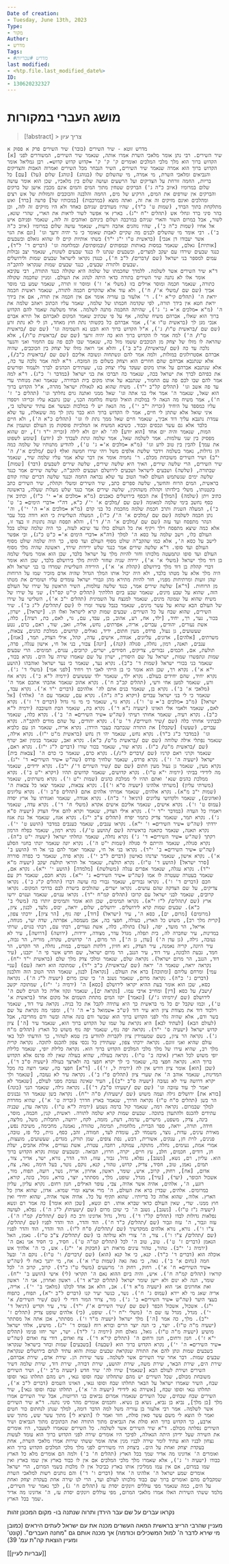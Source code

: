 ```yaml
---
Date of creation:
- Tuesday, June 13th, 2023
Type:
- מקור
Author:
- מדרש
Tags:
- #מדרש #עבריות 
last modified:
- <%tp.file.last_modified_date%>
ID:
- 130620232327
---
```

# מושג העברי במקורות


> [!abstract] > צריך עיון

	מדרש זוטא - שיר השירים (בובר) שיר השירים פרק א פסוק א
	[א] שיר השירים. רבי נתן אומר מלאכי השרת אמרו אותה, שנאמר שיר השירים, המשוררים לפני הקדוש ברוך הוא מלך מלכי המלכים ואומרים ק' ק' ק' =קדוש קדוש קדוש=. רבן גמליאל אומר הקדוש ברוך הוא אמרה שנאמר שיר השירים, השיר הנבחר מכל השירים ואמרוה האבות והצדיקים והנביאים ומלאכי השרת, מי אמרה, מי שהשלום שלו (בנוהג) [ונוהג] שלום (על) [עם] כל בריות, החמה זורחת על הצדיקים ועל הרשעים ועושה שלום בין מלאכיו, שכן הוא אומר עושה שלום במרומיו (איוב כ"ה ג') הברקים שטחין מתוך המים והמים אינם מכבין אישן של ברקים והברקים אין שורפים את המים, הרקיע של מים, החמה והלבנה והכוכבים והמזלות של אש רצים ומהלכים ואינם מזיקים זה את זה, ואתה מוצא (במרכבות) [במכותיו של] פרעה [ברד] ואש מתלקחת בתוך הברד, (שמות ט' כ"ד), שהיו מעורבים שניהם כאחד ולא היו מזיקים זה לזה, וכן בהר סיני ברד וגחלי אש (תהלים י"ח י"ג). בארץ אי אפשר לשור לראות את הארי, שהרי שונא, לשור, אבל במרום השור והארי שניהם במרכבה ושלום ביניהם ואוהבים זה לזה, שנאמר ופניהם איש אל אחיו (שמות כ"ה כ'), שהיו נוהגים אהבה ורעות, שנאמר עושה שלום במרומיו (איוב כ"ה ב'). רבי אומר מי שהשלים לבנים מה שקיים לאבות שאומר כי גר יהיה זרעך וגו' [וגם את הגוי אשר יעבודו דן אנכי] (בראשית ט"ו י"ג י"ד) בשתי אותיות קיים לו שהוא גואלם ובשבעים [אותיות] גאלם, שנאמר במסות באותות ובמפותים /ובמופתים/ ובמלחמה וגו' (דברים ד' ל"ד), כנגד שבעים שירדו עם יעקב למצרים, ובשבעים שנתנו לו כנגד שבעים לשונות, שנאמר יצב גבולות עמים למספר בני ישראל (שם /דברים/ ל"ב ח'), כנגדן נקראו לישראל שבעים שמות ולירושלים שבעים ולתורה שבעים, כנגד שבעים שמות שנקראו להקב"ה.
	ד"א שיר השירים אשר לשלמה. ללמדך שחכמתו של שלמה היא שקולה כנגד התורה, רבי עקיבא אומר אלו לא נתנה שיר השירים בתורה כדאי היתה לנהוג את העולם. ומניין שחכמה שקולה כתורה, שנאמר חכמה ומוסר אוילים בזו (משלי א' ז') ומוסר זו תורה, שנאמר שמע בני מוסר אביך (שם שם /משלי א'/ ח'), ולא עוד אלא שהקדים חכמה לתורה, שנאמר ראשית חכמה יראת ה' (תהלים קי"א י'). ר' אלעזר בן עזריה אומר אם אין חכמה אין תורה, אם אין בידך יראת חטא אין בידך תורה, לפי שקדמה חכמתו של שלמה, שאמר עליו הכתוב ויאהב שלמה את ה' (מ"א =מלכים א'= ג' ג'), שהיתה החכמה מתנה לשלמה. אחד משלשה שאמר להם הקדוש ברוך הוא שאלו, אברהם משיח שלמה, אף על פי שכתיב שאמר המקום לאברהם אל תירא אברם אנכי מגן לך (בראשית ט"ו א'), אמר אברהם כל בקשותי נתת חוץ מאחד, הן לי לא נתת זרע (שם שם /בראשית ט"ו/ ג'), א"ל הקדוש ברוך הוא הבט נא השמימה וגו' (שם שם /בראשית ט"ו/ ה') למה אמר לו הקדוש ברוך הוא כה יהיה זרעך (שם שם /בראשית ט"ו/), אלא שהראה לו מזלו של יצחק מן הכוכבים ששמו מזל כה, שנאמר שבו לכם פה עם החמור ואני והנער נלכה עד כה (שם /בראשית/ כ"ב ב'), והלא אני רואה מזלו של יצחק בין הכוכבים, שהיה אברהם אסטרולוגים במזלות, ולמה אמר להם ונשתחוה ונשובה אליכם (שם שם /בראשית כ"ב/), אלא שנתנבא אברהם שהם חוזרים הוא ויצחק בשלום מן המזבח. ד"א למה אמר נלכה עד כה, אלא שנתנבא אברהם על אותו מקום שעקד עליו יצחק בנו, שעתידים הכהנים לברך ולעמוד ופורשים את כפיהם לברך את ישראל בכה, שנאמר כה תברכו את בני ישראל (במדבר ו' כ"ג). ד"א למה אמר להם שבו לכם פה עם החמור, שנתנבא על אותו מקום בית הבחירה, שנאמר זאת מנוחתי עדי עד פה אשב וגו' (תהלים קל"ב י"ד). משיח שהוא בא לגאולת ישראל מהרה, א"ל הקדוש ברוך הוא שאל, שנאמר ה' אמר אלי בני אתה וגו' שאל ממני ואתנה גוים נחלתך וגו' (תהלים ב' ז' ח'), אמר משיח מה הנאה לי במלכות הואיל ומשוח מלחמה הכני, שכן נתנבא עליו זכריהו ויספדו עליו כמספד על היחיד (זכריה י"ב י'), מה הנאה יש לי במלכות ובעשר אם עתיד שישלטו בי, איני שואל אלא שתתן לי חיים, אמר לו הקדוש ברוך הוא כבר נתון לך מה ששאלת, עד שלא עמדת נתנבא עליך דוד אביך, שנאמר חיים שאל ממך נתת לו וגו' (תהלים כ"א ה'), ולא חיים בלבד אלא גם עשר ונכסים וכבוד. כשיבא המשיח אז המלכיות פוסקות מן העולם וטועמין את המות, שנאמר והיה יום אחד [הוא יודע] לה' לא יום ולא לילה (זכריה י"ד ז'), יום שהוא מפסיק בין שני עולמות. אמר לשלמה שאל, אמר שלמה ונתת לעבדך לב (יודע) [שומע לשפוט את עמך] להבין בין טוב לרע וגו' (מ"א =מלכים א'= ג' ט'), להודיע מתנותיו של שלמה כמה הן גדולות, נאמר בשלמה וידבר שלשת אלפים משל ויהי שירו חמשה ואלף (שם /מלכים א'/ ה' י"ב) ושיר השירים משובחת מכלם. ר' נחמיה אומר אין דבר שלא אמר עליו שלמה שיר, שנאמר שיר השירים, הרי שלשה שירים, האיך היא שלשה שירים, שלשה שירים לשבעים (דבר) [שמות] שבתורה, (שלשה) ושבעים לישראל ושבעים לירושלם ושבעים להקב"ה, שלשה שירים אמר כנגד שלשה ימים שנשתמש העולם לאור הטוב עד שלא נבראה החמה וכנגד שלשה דברים שהיו קודם בראשית, המים הרוח והחשך, שלשה ספרים כתב, שיר השירים ומשלי וקהלת, שיר השירים כתב בקטנותו, משלי בילדותו וקהלת משהזקין, שלשה שירים אמר כנגד שלש מעלות שעלה, בראשונה כתיב ויתן (שלמה) [המלך] את הכסף בירושלים כאבנים (מ"א =מלכים א'= י' כ"ז), וכתיב אין כסף נחשב בימי שלמה למאומה (שם שם /מלכים א' י'/ כ"א, דה"י =דברי הימים= ב' ט' כ'), המעלה השנית ותרב חכמת שלמה מחכמת כל בני קדם (מ"א =מלכים א'= ה' י'), וה' נתן חכמה לשלמה (שם שם /מלכים א' ה'/ כ"ו), המעלה השלישית כי הוא רודה בכל עבר הנהר מתפסח ועד עזה (שם שם /מלכים א' ה'/ ד'), והלא תפסח ועזה נתונות זו בצד זו, אלא כמה שיצא מתפסח וילך ויקיף את כל העולם כולו עד שיבא לעזה, כך היה שלמה שולט בכל העולם כלו, וישב שלמה על כסא ה' למלך (דה"א =דברי הימים א'= כ"ט כ"ג), וכי אפשר לישב על כסא ה', אלא כמו שהקב"ה שולט מסוף העולם ועד סופו, כך היה שלמה שולט מסוף העולם ועד סופו. ד"א שלשה שירים אמר כנגד שלש ירידות שירד, ראשונה שהיה מלך מסוף העולם ועד סופו ונתמעטה מלכותו וחזר להיות מלך על ישראל בלבד, שכן הוא אומר משלי שלמה בן דוד מלך ישראל (משלי א' א'), ירידה שניה שחזר להיות מלך בירושלם בלבד, שכן הוא אומר דברי קהלת בן דוד מלך בירושלם (קהלת א' א'), הירידה השלישית שמרדו בו בני ישראל ולא היה מלך אלא על מטתו בלבד, ולא היה יכול אותו המלך הגדול שהיה אדם מזכיר שמו על הרוחות שהן זועות ומרתיחות מפניו, חזר להיות מתירא מהן וגבורי ישראל עומדים עליו ושומרים את מטתו מן הרוחות. [ד"א] שלשה שירים אמר, כנגד שלשה עולמות, השיר הראשון על שירו של העולם הזה, שהוא על שבע מינים, שנאמר שבע ביום הללתיך (תהלים קי"ט קס"ד), שני על שירו של משיח שהוא על שמונה מינים, שנאמר למנצח על השמינית (תהלים י"ב א'), השלישי על שירו של העולם הבא שהוא על עשר מינים, שנאמר בנבל עשור זמרו לו (שם /תהלים/ ל"ג ב'). שיר השירים, שהוא שבח על כל השירים. שבעים שמות קרא לישראל ואלו הן. [ישראל], ישרון, בכור, נער, רך, יחיד, [ילד, אח, רע, אהוב, בן, עבד, עם, גוי, לאם, בת, רעיה], כלה, אשת נעורים, יהודים, עברים, אריה, אפרתים, נחש, אליה, זאב, שור, ראם, כרם, נטע שעשועים, גן נעול, פרדס, מעין חתום, ידיד, גאולים, קדושים, ממלכת כהנים, צבאות, משרתים, [אלהים], אדונים, עליונים, אגודה, אישים, עדה, קהל, אילי הצדק, תמר, [אגוז], ענבים, תאנה, רמון, נחלה, סגולה (קנה), [יונה] צבור, בני אל חי, אישון עגלה, פרה, תולעת, אם, חכמים, גבורים, צדיקים, חסידים, ישרים, קרובים, ענוים, תמימים. הרי שבעים שמות ונתפשרו שמות, ישראל על שם היסורין, ישרון על שם שאמרו שירה על הים. נקרא בכור, שנאמר בני בכורי ישראל (שמות ד' כ"ב). נקרא נער, שנאמר כי נער ישראל ואוהבהו (הושע י"א א'). נקרא רך, שכן הוא אומר כי בן הייתי לאבי רך ויחיד [לפני אמי] (משלי ד' ג'). נקרא יחיד, שהם יחידים בעולם. נקרא ילד, שנאמר ילד שעשועים (ירמיה ל"א כ'). נקרא אח ורע, שנאמר למען אחי ורעי, (תהלים קכ"ב ח'). נקרא אהוב שנאמר אהבתי אתכם אמר ה' (מלאכי א' ב'). נקרא בן, שנאמר בנים אתם לה' אלהיכם (דברים י"ד א'). נקרא עבד, שנאמר כי לי בני ישראל עבדים (ויקרא כ"ה נ"ה). נקרא עם, שנאמר עם ה' (אלהי) [אל ישראל] (מ"ב =מלכים ב'= ט' ו'). נקרא גוי, שנאמר כי מי גוי גדול (דברים ד' ז'). נקרא לאם, שנאמר ולאמי אלי האזינו (ישעיה נ"א ד'). נקרא בת, שנאמר הבת השובבה (ירמיה ל"א כ"ב). נקרא רעיה, שנאמר אחותי רעיתי (שה"ש =שיר השירים= ה' ב'). נקרא כלה, שנאמר לבבתיני אחותי כלה (שם /שיר השירים/ ד' ט'). נקרא יהודים, על שהם מודים להקב"ה. נקרא עברים, (שעשו) [שקבלו] את התורה שנכתבה בעבר הירדן. נקרא אריה, שנאמר הן עם כלביא וגו' (במדבר כ"ג כ"ד). נקרא נחש, שנאמר יהי דן נחש (בראשית מ"ט י"ז). נקרא אילה, שנאמר נפתלי אילה שלוחה (שם שם /בראשית מ"ט/ כ"א). נקרא זאב, שנאמר בנימין זאב יטרף (שם /בראשית מ"ט/ כ"ז). נקרא שור, שנאמר בכור שורו (דברים ל"ג י"ז). נקרא ראם, שנאמר וקרני ראם קרניו (שם /דברים ל"ג/). נקרא כרם, שנאמר כי כרם ה' [צבאות בית] ישראל (ישעיה ה' ז'). נקרא פרדס, שנאמר שלחיך פרדס (שה"ש =שיר השירים= ד' י"ג). נקרא מעין, שנאמר גן נעול מעין חתום (שם שם /שיר השירים ד'/ י"ב). נקרא ידידים, שנאמר מה לידידי בביתי (ירמיה י"א ט"ו). נקרא קדושים, שנאמר קדושים תהיו (ויקרא י"ט ב'). נקרא ממלכת כהנים שנא' ואתם תהיו לי ממלכת כהנים (שמות י"ט ו'). נקרא משרתים, שנאמר (משרתי עליון) [משרתי אלהינו (ישעיה ס"א ו')]. נקרא צבאות, שנאמר יצאו כל צבאות ה' (שמות י"ב מ"א). נקרא אלהים, שנאמר אמרתי אלהים אתם (תהלים פ"ב ו'). נקרא עליונים (ואדונים), שנאמר ולקדושי עליונים (דניאל ז' כ"ה). נקרא אגודה, שנאמר ואגודתו על ארץ יסדה (עמוס ט' ו'). נקרא אישים, שנאמר אליכם אישים אקרא (משלי ח' ד'). נקרא עדה, שנאמר ויאמרו כל העדה (במדבר י"ד י'). נקרא אילי הצדק, שנאמר וקרא להם אילי הצדק (ישעיה ס"א ג'). נקרא תמר, שנאמר צדיק כתמר יפרח (תהלים צ"ב י"ג). נקרא אגוז, שנאמר אל גנת אגוז ירדתי (שה"ש =שיר השירים= ו' י"א). נקראו ענבים, שנאמר כענבים במדבר (הושע ט' י'). נקרא תאנה, שנאמר כתאנה בראשיתה (שם /הושע ט'/). נקרא רמון, שנאמר כפלח הרמון רקתך (שה"ש =שיר השירים= ד' ג') נקרא נחלה, שנאמר ונחלתי ישראל (ישעיה י"ט כ"ה). נקרא סגולה, שנאמר והייתם לי סגולה (שמות י"ט ה'). נקרא יונה שנאמר יונתי בחגוי הסלע (שה"ש =שיר השירים= ב' י"ד). נקראו בני אל חי, שנאמר יאמר להם בני אל חי (הושע ב' א'). נקרא אישון, שנאמר יצרנהו כאישון (דברים ל"ב י'). נקרא פרה, שנאמר כי כפרה סוררה [סרר ישראל] (הושע ד' ט"ז). נקרא תולעת, שנאמר אל תיראי תולעת יעקב (ישעיה מ"א י"ד). נקרא עגלה, שנאמר אפרים עגלה (משולשת) [מלמדה] (הושע י' י"א). נקרא אם, שנאמר בעטרה שעטרה לו אמו (שה"ש =שיר השירים= ג' י"א). נקרא חכם, שנאמר רק עם חכם (דברים ד' ו'). נקראו גבורים, שנאמר גבורי כח עושה דברו (תהלים ק"ג כ'). נקראו צדיקים, על שם הצדקה שהם עושים. נקראו ישרים, שהולכים בישרת לבם בדרכי המקום. נקראו קרובים, שנאמר לבני ישראל עם קרובו (תהלים קמ"ח י"ד). נקראו ענוים, שנאמר וענוים ירשו ארץ (שם /תהלים/ ל"ז י"א). נקראו תמימים, שכן הוא אומר ותמימים יותרו בה (משלי ב' כ"א). שבעים שמות קרא לירושלים. ירושלים, שלום, יראה, יבוס, גלעד, לבנון, ציון, (מרומים) [מרום, ים], כסא ה', עיר (ישראל) [דוד], יפה נוף, [הר ציון], ירכתי צפון, [קרית מלך רב], משוש כל הארץ, בעולה, חפצי בה, אבן מעמסה, אפרתה, שדה יער, מנוחה, אריאל, הר מועד, יפה, (על) בתולה, כלה, אשת נעורים, רבתי עם, רבתי בגוים, שרתי במדינות, עיר שחברה לה, בית תפלה, מגדל עדר, מצודה, ידידות, (ירושה) [דרושה], עיר לא נעזבה, גילה, (גן עדן ה') [עדן, גן ה'], הר מרום, ה' קדושים, עקרה, מוריה, הר גבוה, עיר היונה, קריה נאמנה, עיר הצדק, גיא חזיון, דלתות העמים, במות, נחלה, הר הקדש, הר חמד, גבעת הלבונה, עיר דוד, עיר הנגב, הר מרום ישראל, שם חדש אשר פי ה' יקבנו, (עיר דוד, הנגב, הר מרום ישראל). נקראה שלם, שנאמר ומלכי צדק מלך שלם (בראשית י"ד י"ח). נקראה יראה, שנאמר ה' יראה (שם /בראשית/ כ"ב י"ד), שמתוכה הוא רואה (עם) [עניי עמי] ומרחם עליהם [ומתוכה] ברא את העולם. [נקראה] לבנון, שנאמר ההר הטוב הזה והלבנון (דברים ג' כ"ה). נקראה מרום, שנאמר נשגב ה' כי שוכן מרום (ישעיה ל"ג ה'). נקראה כסא, שכן הוא אומר בעת ההיא יקראו לירושלם [כסא] ה' (ירמיה ג' י"ז), שמתוכה יקשב /ישב/ על כסא [דין] ומחייב אויבי עמו. [נקראה ים], שנאמר ונקוו אליה כל הגוים לשם ה' לירושלם (שם /ירמיהו ג'/) [ונאמר] יקוו המים מתחת השמים אל מקום אחד (בראשית א' ט'), וכמו שקבל ים כל מי בראשית כך היא עתידה לקבל את כל בניה. נקראה עיר דוד, שנאמר וילכוד דוד את מצודת ציון היא עיר דוד (ש"ב =שמואל ב'= ה' ז'), ומפני מה נקראת על שם בשר ודם, אלא שהיה גלוי לפני הקדוש ברוך הוא שבשר ודם בונה אותה ובשר ודם מחריבה, אבל (לעולם הבא) [לעתיד לבא] היא נקראת על שמו של הקדוש ברוך הוא, שנאמר עיר [ה'] ציון קדוש ישראל (ישעיה ס' י"ד). נקראה יפה נוף, שנאמר יפה נוף משוש כל הארץ (תהלים מ"ח ג'). נקראה הר ציון, כשם שמעמידין ציון לקברות להודיע בין טמא לטהור, כך הודעתי לכל באי עולם שהיא ואני זווגם. נקראה ירכתי צפון, שעתידין כל נכסי צפון להכנס לתוכה. נקראה קרית מלך רב, שהיא עירו של מלך מלכי המלכים הקדוש ברוך הוא. נקראה כלילת יופי, שנאמר כלילת יופי משוש לכל הארץ (איכה ב' ט"ו). נקראה בעולה, שהיא בעולה שאין לה פרנס אלא הקדוש ברוך הוא. נקראה חפצי בה, שנאמר כי לך יקרא חפצי בה ולארצך בעולה (ישעיה ס"ב ד'), (שכן [הוא] אומר ציון דורש אין לה (ירמיה ל, ז')). [ד"א] חפצי בה, שאני רוצה בה מכל המדינות, שנאמר אוהב ה' את שערי ציון (תהלים פ"ז ב'). נקראה עיר לא נעזבה, [שנאמר ולך יקרא דרושה עיר לא נעזבה (ישעיה ס"ב י"ב)], העיר שאינה נעזבת מפני לעולם, [שנאמר לא יאמר לך עוד עזובה וגו' (שם שם /ישעיהו ס"ב/ ד')]. נקראה גילה, שנאמר הנני (בונה) [בורא את] ירושלים גילה ועמה משוש (שם /ישעיהו/ ס"ה י"ח). נקראה בשן שנאמר הר גבנונים הר בשן (תהלים ס"ח ט"ז) נקראה חדרך, שנאמר בארץ חדרך (זכריה ט' א'), שהיא מחרדת למלך שבמרום. נקראה רמה, שנאמר קול ברמה נשמע (ירמיה ל"א ט"ו). נקראה עדן, שבניה עתידים להכנס ולהתעדן בתוכה. שבעים שמות קרא שלמה לתורה. ראשית, קנין, חכמה, מוסר, בינה, צדק, משפט, מישרים, ערמה, דעת, מזמה, לקח, ירושה, תחבלות, משל, מליצה, חידה, תורה, יראה, ספר הברית, מלחמות, תמימה, טהורה, נאמנה, מחכימה, משיבת נפש, מאירת עינים, עדות, נוצר, משמחי לב, עומדת לעד, חמודה, זהב, כסף, גזית, כלי פז, טובה, פנינים, לוית חן, ענקים, אשורית, דבש, נפת צופים, שמן תורק, מגדים, שעשועים, מועצות, אמרי אמת, נעימים, נחלה, מתוקה, עמוקה, רחבה, עטרת, אשת נעורים, אילת אהבים, יעלת חן, דודים, חכמים, חלב, עץ חיים, יקרה, חרוץ, תבואה. ובשבעים שמות נקרא הקדוש ברוך הוא. עליון, רם, נשא, [נשגב], נפלא, גדול, גבור, עזוז, הוד, הדר, נורא, ישר, אדיר, צור, תמים, נאמן, טוב, חסיד, צדיק, קדוש, טהור, קנא, נוקם, נוטר, בעל חימה, נאה, צח, אדום, [אח], רחוק, קרוב, איש, שומר, ראשון, אחרון, אריה, נשר, רועה, תפוח, מור, אשכול הכופר, (יער), [עיר], מגדל, שופט, מלך, מסתתר, יוצר, בורא, גומל, בונה, קורא, רוגע, ה', אלהים, אהיה אשר אהיה, צבי, עופר האילים, חנון רחום. נקרא עליון, עליון במרומים. אלהים, שבדין ברא את העולם, ה' מרי ארעא ומרי שמיא. אדון, שהוא אדון כל הארץ. אלוה, שהוא אלוה כל בריותיו. שהוא תקיף על כל. אהיה אשר אהיה, שהוא יחידי ואין חוץ ממנו. שדי, שאין העולם כדאי שברא אותו. רם ונשא, [שכן הוא אומר] כה אמר רם ונשא (ישעיה נ"ז ט"ז). [נשגב], נשגב ה' כי שוכן מרום (שם /ישעיהו/ ל"ג ה'). נפלא, לעושה נפלאות גדולות לבדו (תהלים קל"ו ד'). גדול, גדול אדונינו ורב כח (שם /תהלים/ קמ"ז ה'). עזוז וגבור, ה' עזוז וגבור (שם /תהלים/ כ"ד ח'). הוד והדר, הוד והדר לפניו (שם /תהלים/ צ"ו ו'). נורא, נורא אלהים ממקדשיך (שם /תהלים/ ס"ח ל"ו). הוד והדר, הוד והדר לפניו (שם /תהלים/ צ"ו ו'). צור, ה' צורי ולא עולתה בו (שם /תהלים/ צ"ב ט"ז). נאמן, האל הנאמן (דברים ז' ט'). טוב, טוב ה' לכל (תהלים קמ"ה ט'). חסיד, כי חסיד אני נאם ה' (ירמיה ג' י"ב). טהור, טהור עינים מראות רע (חבקוק א' י"ג). אש, כי ה' אלהיך אש אוכלה הוא (דברים ד' כ"ד). קנא, כי אל קנא (הוא) (שם /דברים/ ו' ט"ו). נוקם ה' ובעל חמה (נחום א' ב'). גאה, כי גאה גאה (שמות ט"ו א'). אח, מי יתנך כאח לי (שה"ש =שיר השירים= ח' א'). רחוק, רחוק ה' מרשעים (משלי ט"ו כ"ד). קרוב, קרוב ה' לכל קוראיו (תהלים קמ"ה ח'). איש, והיה ביום ההוא נאם ה' תקראי (לי) אישי (הושע ב' י"ח). שומר, הנה לא ינום ולא יישן שומר ישראל (תהלים קכ"א ד'). ראשון ואחרון, אני ה' ראשון ואת אחרונים אני הוא (ישעיה מ"א ד'). אב, הלא אב אחד לכלנו (מלאכי ב' י'). אריה, אריה שאג מי לא יירא (עמוס ג' ח'). נשר, כנשר יעיר קנו (דברים ל"ב י"א), תפוח, כתפוח בעצי היער (שה"ש =שיר השירים= ב' ג'). מור, צרור המור דודי לי (שם /שיר השירים/ א' י"ג). אשכול, אשכול הכפר (שם שם /שיר השירים א'/ י"ד). עיר, עיר וקדיש (דניאל ד' י'). מגדל, מגדל עז שם ה' (משלי י"ח י'). שופט, (כי) אלהים שופט צדיק (תהלים ז' י"ב). מלך, כה אמר [ה'] מלך ישראל (ישעיה מ"ד ו'). מסתתר, אכן אתה אל מסתתר (ישעיה מ"ה ט"ו). יוצר, כי הנה יוצר הרים ובורא רוח (עמוס ד' י"ג). מושיע, אלהי ישראל מושיע (ישעיה מ"ה ט"ו). גואל, גואלם חזק (ירמיה ג' ל"ד). ישר, ישר יחזו פנימו (תהלים י"א ז'). חנון ורחום, חנון ורחום ה' (תהלים קי"א ד'). צח ואדום, דודי צח ואדום (שה"ש =שיר השירים= ה' י'), נקרא הקדוש ברוך הוא (שבעה) [בשבעים] שמות ובחר בישראל שנקראו בשבעים שמות ונתן להם את התורה שנקראת שבעים שמות והוא עתיד לנחם בירושלים שנקראת שבעים שמות. דבר אחר שיר השירים אשר לשלמה. עשר שירות הן. שירת אדם, שירת אברהם, שירת הים, שירת הבאר, שירת משה, שירת יהושע, שירת דבורה, שירת דוד, שירת שלמה דשיר השירים ושירת לעולם הבא [שנאמר] שירו לה' שיר חדש (ישעיה מ"ב י'), ושיר השירים משובחת מכולם, שכל השירים יש מהם שתחלתו שבח וסופו גנאי, ויש מהם תחלתו גנאי וסופו שבח, השיר שאמרו ישראל על הבאר תחלתו שבח וסופו גנאי, האזינו השמים (דברים ל"ב א'), תחלתו גנאי וסופו שבח, [אשירה נא לידידי (ישעיה ה' א'), תחלתו שבח וסופו גנאי], שיר השירים שבח שבחים, שכל השירים שנאמרו אמרום נביאים בני הדיוטות, אבל שיר השירים אמרו מלך [בן מלך], נביא בן נביא, נשיא בן נשיא. וחכמים אומרים מהר סיני נתנה. ד"א שיר השירים אשר לשלמה. אמר רבי אלעזר בן עזריה משל למה הדבר דומה, למלך שנתן לנחתום כור חטים ואמר לו הוצא לי משם עשר סאין סולת, חזר ואמר לו [הוציא לי] מתוך עשר שש, מתוך שש ארבע, כך הקדוש ברוך הוא סולת את הנביאים מתוך התורה ואת הכתובים מתוך הנביאים ושיר השירים נסלתה מכולם. ד"א שיר השירים אשר לשלמה. כל השירים שנאמרו לשעבר, היו אומרים את השירה שעל ידיהן היתה הגאולה, לפיכך היו אומרים שירה לפני הקדוש ברוך הוא עומד לעשות נצחון לבניו הוא עתיד לומר שירה לבניו מנין אתה אומר ששתי שירות אמרו מלאכי השרת, אחת בעקדת יצחק ואחת על הים. ביצחק היו משוררים לפני מלך מלכי המלכים הקדוש ברוך הוא ואומרים ה' אדונינו מה אדיר שמך בכל הארץ (תהלים ח' ב') ולמה הם אומרים מלא כל הארץ כבודו (ישעיה ו' ג'), אלא שאמרו מלך מלכי המלכים אם אין לו כבוד בארץ אין שמו בארץ ואין שמו במרום, אם אין עמו ממליכין אותו בארץ כביכול אין לו מלכות בשמי המרום, הרי ישראל אומרים שמע ישראל ה' אלהינו ה' אחד (דברים ו' ד') והם נותנים רשות למלאכי השרת שמקבלים מהם ואומרים ברוך שם כבוד מלכותו לעולם ועד, הרי לנו שירה אחת בעקדת יצחק ואחת על הים, כמה שנאמר מפי עוללים ויונקים יסדת עז (תהלים ח' ג), לכך נאמר שיר השירים, מלמד ששתי השירות האלו אמרו מלאכי המרום, מפי עוללים ויונקים יסדת עז, ה' אדונינו מה אדיר שמך בכל הארץ. 


נקראו עברים על שם עבר הירדן ותרוה שנתנה בו- מקום המכונן זהות




מעניין שהרבי הרייצ בראשית המאה העשרים מכנה את עם ישראל לעתים היראים (כמובן מי שירא לדבר ה' למול המשכילים וכודמה) אך מכנה אותם גם "מחנה העברים". (קונט' ומעיין הוצאת קה"ת עמ' 39)

[[עבריות לעיין]]